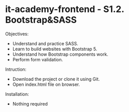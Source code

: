 # it-academy-frontend - S1.2. Bootstrap&SASS


Objectives:
- Understand and practice SASS.
- Learn to build websites with Bootstrap 5.
- Understand how Bootstrap components work.
- Perform form validation.

Intruction:
- Download the project or clone it using Git.
- Open index.html file on browser.

Installation:
- Nothing required